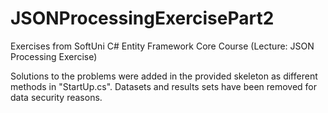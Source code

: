 # JSONProcessingExercisePart2
Exercises from SoftUni C# Entity Framework Core Course (Lecture: JSON Processing Exercise)

Solutions to the problems were added in the provided skeleton as different methods in "StartUp.cs".
Datasets and results sets have been removed for data security reasons.
